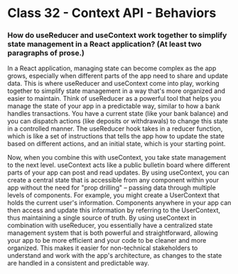 # Class 32 - Context API - Behaviors

### How do useReducer and useContext work together to simplify state management in a React application? (At least two paragraphs of prose.)
In a React application, managing state can become complex as the app grows, especially when different parts of the app need to share and update data. This is where useReducer and useContext come into play, working together to simplify state management in a way that's more organized and easier to maintain. Think of useReducer as a powerful tool that helps you manage the state of your app in a predictable way, similar to how a bank handles transactions. You have a current state (like your bank balance) and you can dispatch actions (like deposits or withdrawals) to change this state in a controlled manner. The useReducer hook takes in a reducer function, which is like a set of instructions that tells the app how to update the state based on different actions, and an initial state, which is your starting point.

Now, when you combine this with useContext, you take state management to the next level. useContext acts like a public bulletin board where different parts of your app can post and read updates. By using useContext, you can create a central state that is accessible from any component within your app without the need for "prop drilling" – passing data through multiple levels of components. For example, you might create a UserContext that holds the current user's information. Components anywhere in your app can then access and update this information by referring to the UserContext, thus maintaining a single source of truth. By using useContext in combination with useReducer, you essentially have a centralized state management system that is both powerful and straightforward, allowing your app to be more efficient and your code to be cleaner and more organized. This makes it easier for non-technical stakeholders to understand and work with the app's architecture, as changes to the state are handled in a consistent and predictable way.





